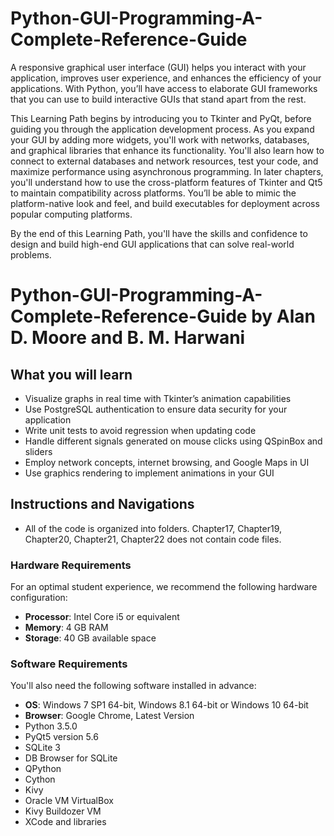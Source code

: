 # Python-GUI-Programming-A-Complete-Reference-Guide
A responsive graphical user interface (GUI) helps you interact with your application, improves user experience, and enhances the efficiency of your applications. With Python, you’ll have access to elaborate GUI frameworks that you can use to build interactive GUIs that stand apart from the rest.

This Learning Path begins by introducing you to Tkinter and PyQt, before guiding you through the application development process. As you expand your GUI by adding more widgets, you'll work with networks, databases, and graphical libraries that enhance its functionality. You'll also learn how to connect to external databases and network resources, test your code, and maximize performance using
asynchronous programming. In later chapters, you'll understand how to use the cross-platform features of Tkinter and Qt5 to maintain compatibility across platforms. You’ll be able to mimic the platform-native look and feel, and build executables for deployment across popular computing platforms.

By the end of this Learning Path, you'll have the skills and confidence to design and build high-end GUI applications that can solve real-world problems.

# Python-GUI-Programming-A-Complete-Reference-Guide by **Alan D. Moore and B. M. Harwani**

## What you will learn
* Visualize graphs in real time with Tkinter’s animation capabilities
* Use PostgreSQL authentication to ensure data security for your application
* Write unit tests to avoid regression when updating code
* Handle different signals generated on mouse clicks using QSpinBox and sliders
* Employ network concepts, internet browsing, and Google Maps in UI
* Use graphics rendering to implement animations in your GUI

## Instructions and Navigations
* All of the code is organized into folders. Chapter17, Chapter19, Chapter20, Chapter21, Chapter22 does not contain code files.

### Hardware Requirements
For an optimal student experience, we recommend the following hardware configuration:
* **Processor**: Intel Core i5 or equivalent
* **Memory**: 4 GB RAM
* **Storage**: 40 GB available space

### Software Requirements
You'll also need the following software installed in advance:
* **OS**: Windows 7 SP1 64-bit, Windows 8.1 64-bit or Windows 10 64-bit
* **Browser**: Google Chrome, Latest Version
* Python 3.5.0
* PyQt5 version 5.6
* SQLite 3
* DB Browser for SQLite
* QPython
* Cython
* Kivy
* Oracle VM VirtualBox	
* Kivy Buildozer VM
* XCode and libraries
